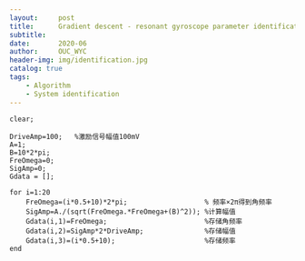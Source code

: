 ```yaml
---
layout:     post
title:      Gradient descent - resonant gyroscope parameter identification 
subtitle:   
date:       2020-06
author:     OUC_WYC
header-img: img/identification.jpg
catalog: true
tags:
    - Algorithm
    - System identification
---
```


<head>
    <script src="https://cdn.mathjax.org/mathjax/latest/MathJax.js?config=TeX-AMS-MML_HTMLorMML" type="text/javascript"></script>
    <script type="text/x-mathjax-config">
        MathJax.Hub.Config({
            tex2jax: {
            skipTags: ['script', 'noscript', 'style', 'textarea', 'pre'],
            inlineMath: [['$','$']]
            }
        });
    </script>
</head>     

```
clear;

DriveAmp=100;   %激励信号幅值100mV
A=1;
B=10*2*pi;
FreOmega=0;
SigAmp=0;
Gdata = [];

for i=1:20
    FreOmega=(i*0.5+10)*2*pi;                   % 频率×2π得到角频率
    SigAmp=A./(sqrt(FreOmega.*FreOmega+(B)^2)); %计算幅值
    Gdata(i,1)=FreOmega;                        %存储角频率
    Gdata(i,2)=SigAmp*2*DriveAmp;               %存储幅值
    Gdata(i,3)=(i*0.5+10);                      %存储频率
end
```

